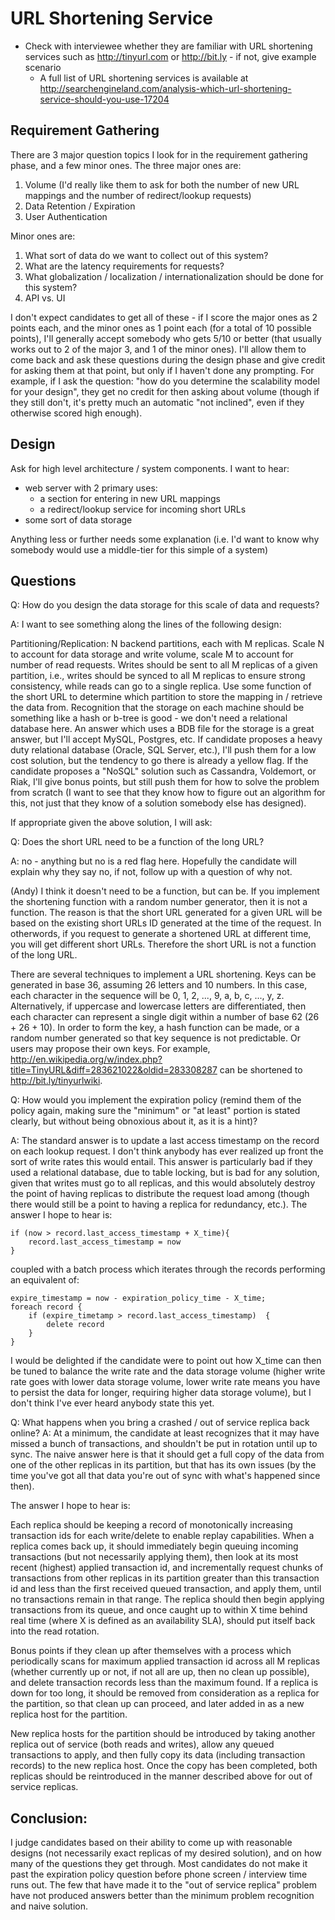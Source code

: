 # URL Shortening Service

   * Check with interviewee whether they are familiar with URL shortening services such as http://tinyurl.com or http://bit.ly - if not, give example scenario
      * A full list of URL shortening services is available at http://searchengineland.com/analysis-which-url-shortening-service-should-you-use-17204

## Requirement Gathering
There are 3 major question topics I look for in the requirement gathering phase, and a few minor ones. The three major ones are:

  1. Volume (I'd really like them to ask for both the number of new URL mappings and the number of redirect/lookup requests)
  2. Data Retention / Expiration
  3. User Authentication

Minor ones are:

  1. What sort of data do we want to collect out of this system?
  2. What are the latency requirements for requests?
  3. What globalization / localization / internationalization should be done for this system?
  4. API vs. UI

I don't expect candidates to get all of these - if I score the major ones as 2 points each, and the minor ones as 1 point each (for a total of 10 possible points), I'll generally accept somebody who gets 5/10 or better (that usually works out to 2 of the major 3, and 1 of the minor ones). I'll allow them to come back and ask these questions during the design phase and give credit for asking them at that point, but only if I haven't done any prompting. For example, if I ask the question: "how do you determine the scalability model for your design", they get no credit for then asking about volume (though if they still don't, it's pretty much an automatic "not inclined", even if they otherwise scored high enough).

## Design
Ask for high level architecture / system components. I want to hear:

   * web server with 2 primary uses:
      * a section for entering in new URL mappings
      * a redirect/lookup service for incoming short URLs
   * some sort of data storage

Anything less or further needs some explanation (i.e. I'd want to know why somebody would use a middle-tier for this simple of a system)

## Questions
Q: How do you design the data storage for this scale of data and requests?

A: I want to see something along the lines of the following design:

Partitioning/Replication:
N backend partitions, each with M replicas. Scale N to account for data storage and write volume, scale M to account for number of read requests. Writes should be sent to all M replicas of a given partition, i.e., writes should be synced to all M replicas to ensure strong consistency, while reads can go to a single replica. Use some function of the short URL to determine which partition to store the mapping in / retrieve the data from. Recognition that the storage on each machine should be something like a hash or b-tree is good - we don't need a relational database here. An answer which uses a BDB file for the storage is a great answer, but I'll accept MySQL, Postgres, etc. If candidate proposes a heavy duty relational database (Oracle, SQL Server, etc.), I'll push them for a low cost solution, but the tendency to go there is already a yellow flag. If the candidate proposes a "NoSQL" solution such as Cassandra, Voldemort, or Riak, I'll give bonus points, but still push them for how to solve the problem from scratch (I want to see that they know how to figure out an algorithm for this, not just that they know of a solution somebody else has designed).

If appropriate given the above solution, I will ask:

Q: Does the short URL need to be a function of the long URL?

A: no - anything but no is a red flag here. Hopefully the candidate will explain why they say no, if not, follow up with a question of why not.

(Andy) I think it doesn't need to be a function, but can be. If you implement the shortening function with a random number generator, then it is not a function.  The reason is that the short URL generated for a given URL will be based on the existing short URLs ID generated at the time of the request. In otherwords, if you request to generate a shortened URL at different time, you will get different short URLs. Therefore the short URL is not a function of the long URL.

There are several techniques to implement a URL shortening. Keys can be generated in base 36, assuming 26 letters and 10 numbers. In this case, each character in the sequence will be 0, 1, 2, ..., 9, a, b, c, ..., y, z. Alternatively, if uppercase and lowercase letters are differentiated, then each character can represent a single digit within a number of base 62 (26 + 26 + 10). In order to form the key, a hash function can be made, or a random number generated so that key sequence is not predictable. Or users may propose their own keys. For example, http://en.wikipedia.org/w/index.php?title=TinyURL&diff=283621022&oldid=283308287 can be shortened to http://bit.ly/tinyurlwiki.

Q: How would you implement the expiration policy (remind them of the policy again, making sure the "minimum" or "at least" portion is stated clearly, but without being obnoxious about it, as it is a hint)?

A: The standard answer is to update a last access timestamp on the record on each lookup request. I don't think anybody has ever realized up front the sort of write rates this would entail. This answer is particularly bad if they used a relational database, due to table locking, but is bad for any solution, given that writes must go to all replicas, and this would absolutely destroy the point of having replicas to distribute the request load among (though there would still be a point to having a replica for redundancy, etc.).
The answer I hope to hear is:

	if (now > record.last_access_timestamp + X_time){  
		record.last_access_timestamp = now
	}
	
coupled with a batch process which iterates through the records performing an equivalent of:

	expire_timestamp = now - expiration_policy_time - X_time;
	foreach record {  
		if (expire_timetamp > record.last_access_timestamp)  {    
			delete record  
		}
	}
	
I would be delighted if the candidate were to point out how X_time can then be tuned to balance the write rate and the data storage volume (higher write rate goes with lower data storage volume, lower write rate means you have to persist the data for longer, requiring higher data storage volume), but I don't think I've ever heard anybody state this yet.

Q: What happens when you bring a crashed / out of service replica back online?
A: At a minimum, the candidate at least recognizes that it may have missed a bunch of transactions, and shouldn't be put in rotation until up to sync. The naive answer here is that it should get a full copy of the data from one of the other replicas in its partition, but that has its own issues (by the time you've got all that data you're out of sync with what's happened since then).

The answer I hope to hear is:

Each replica should be keeping a record of monotonically increasing transaction ids for each write/delete to enable replay capabilities. When a replica comes back up, it should immediately begin queuing incoming transactions (but not necessarily applying them), then look at its most recent (highest) applied transaction id, and incrementally request chunks of transactions from other replicas in its partition greater than this transaction id and less than the first received queued transaction, and apply them, until no transactions remain in that range. The replica should then begin applying transactions from its queue, and once caught up to within X time behind real time (where X is defined as an availability SLA), should put itself back into the read rotation.

Bonus points if they clean up after themselves with a process which periodically scans for maximum applied transaction id across all M replicas (whether currently up or not, if not all are up, then no clean up possible), and delete transaction records less than the maximum found. If a replica is down for too long, it should be removed from consideration as a replica for the partition, so that clean up can proceed, and later added in as a new replica host for the partition.

New replica hosts for the partition should be introduced by taking another replica out of service (both reads and writes), allow any queued transactions to apply, and then fully copy its data (including transaction records) to the new replica host. Once the copy has been completed, both replicas should be reintroduced in the manner described above for out of service replicas.

## Conclusion:
I judge candidates based on their ability to come up with reasonable designs (not necessarily exact replicas of my desired solution), and on how many of the questions they get through. Most candidates do not make it past the expiration policy question before phone screen / interview time runs out. The few that have made it to the "out of service replica" problem have not produced answers better than the minimum problem recognition and naive solution.
